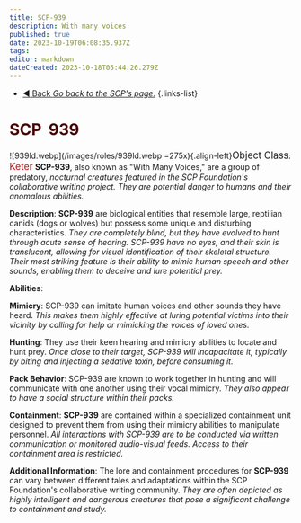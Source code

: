 ```yaml
---
title: SCP-939
description: With many voices
published: true
date: 2023-10-19T06:08:35.937Z
tags: 
editor: markdown
dateCreated: 2023-10-18T05:44:26.279Z
---
```


- [:arrow_backward: Back *Go back to the SCP's page.*](/en/game/scps#scps)
{.links-list}
# <font color="#470203">SCP</font><font color="white">-</font><font color="#440204">939</font>
![939ld.webp](/images/roles/939ld.webp =275x){.align-left}<big>Object Class</big>: <font color="#ba1013"><big>Keter</big></font>
**SCP-939**, also known as "With Many Voices," are a group of predatory, *nocturnal creatures featured in the SCP Foundation's collaborative writing project. They are potential danger to humans and their anomalous abilities.*

**Description**:
**SCP-939** are biological entities that resemble large, reptilian canids (dogs or wolves) but possess some unique and disturbing characteristics. *They are completely blind, but they have evolved to hunt through acute sense of hearing. SCP-939 have no eyes, and their skin is translucent, allowing for visual identification of their skeletal structure. Their most striking feature is their ability to mimic human speech and other sounds, enabling them to deceive and lure potential prey.*

**Abilities**:

**Mimicry**: SCP-939 can imitate human voices and other sounds they have heard. *This makes them highly effective at luring potential victims into their vicinity by calling for help or mimicking the voices of loved ones.*

**Hunting**: They use their keen hearing and mimicry abilities to locate and hunt prey. *Once close to their target, SCP-939 will incapacitate it, typically by biting and injecting a sedative toxin, before consuming it.*

**Pack Behavior**: SCP-939 are known to work together in hunting and will communicate with one another using their vocal mimicry. *They also appear to have a social structure within their packs.*

**Containment**:
**SCP-939** are contained within a specialized containment unit designed to prevent them from using their mimicry abilities to manipulate personnel. *All interactions with SCP-939 are to be conducted via written communication or monitored audio-visual feeds. Access to their containment area is restricted.*

**Additional Information**:
The lore and containment procedures for **SCP-939** can vary between different tales and adaptations within the SCP Foundation's collaborative writing community. *They are often depicted as highly intelligent and dangerous creatures that pose a significant challenge to containment and study.*